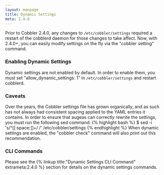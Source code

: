 ```yaml
---
layout: manpage
title: Dynamic Settings
meta: 2.4.0
---
```

Prior to Cobbler 2.4.0, any changes to `/etc/cobbler/settings` required a restart of the cobblerd daemon for those changes to take affect. Now, with 2.4.0+, you can easily modify settings on the fly via the "cobbler setting" command.

### Enabling Dynamic Settings

Dynamic settings are not enabled by default. In order to enable them, you must set "allow_dynamic_settings: 1" in `/etc/cobbler/settings` and restart cobblerd. 

### Caveats

Over the years, the Cobbler settings file has grown organically, and as such has not always had consistent spacing applied to the YAML entries it contains. In order to ensure that augeas can correctly rewrite the settings, you must run the following sed command:
{% highlight bash %}
$ sed -i 's/^[[:space:]]\+/ /' /etc/cobbler/settings
{% endhighlight %}
When dynamic settings are enabled, the "cobbler check" command will also print out this recommendation.

### CLI Commands

Please see the {% linkup title:"Dynamic Settings CLI Command" extrameta:2.4.0 %} section for details on the dynamic settings commands.
